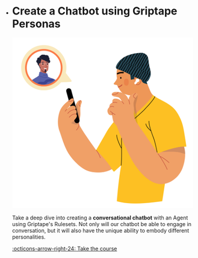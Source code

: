 
<div class="grid cards" markdown>

-   # Create a Chatbot using Griptape Personas

    ![img](200/chatbot-rulesets/assets/img/call.png)
    
    Take a deep dive into creating a **conversational chatbot** with an Agent using Griptape's Rulesets. Not only will our chatbot be able to engage in conversation, but it will also have the unique ability to embody different personalities.
    
    [:octicons-arrow-right-24: Take the course](200/chatbot-rulesets/index.md)
</div>